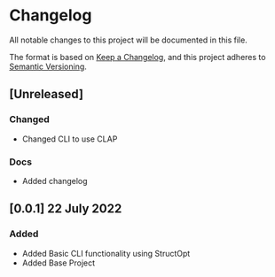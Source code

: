 <!--Markdownlint Rules-->
<!-- markdownlint-disable no-duplicate-header-->

# Changelog

All notable changes to this project will be documented in this file.

The format is based on [Keep a Changelog](https://keepachangelog.com/en/1.0.0/),
and this project adheres to [Semantic Versioning](https://semver.org/spec/v2.0.0.html).

## [Unreleased]

### Changed

- Changed CLI to use CLAP

### Docs

- Added changelog

## [0.0.1] 22 July 2022

### Added

- Added Basic CLI functionality using StructOpt
- Added Base Project
